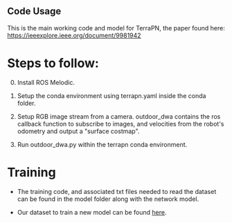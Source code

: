 ## Code Usage

This is the main working code and model for TerraPN, the paper found here: https://ieeexplore.ieee.org/document/9981942

# Steps to follow:

0. Install ROS Melodic.

1. Setup the conda environment using terrapn.yaml inside the conda folder.

2. Setup RGB image stream from a camera. outdoor_dwa contains the ros callback function to subscribe to images, and velocities from the robot's odometry and  output a "surface costmap".

3. Run outdoor_dwa.py within the terrapn conda environment.

# Training

* The training code, and associated txt files needed to read the dataset can be found in the model folder along with the network model.

* Our dataset to train a new model can be found [here](https://drive.google.com/file/d/1_FLILRz9FmYFFfTTeis_VSnhAXzIEHV3/view?usp=drive_link).
